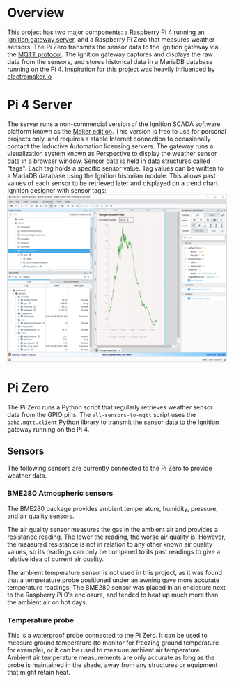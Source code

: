 # Overview
This project has two major components: a Raspberry Pi 4 running an [Ignition gateway server](https://inductiveautomation.com), and a Raspberry Pi Zero that measures weather sensors. The Pi Zero transmits the sensor data to the Ignition gateway via the [MQTT protocol](https://docs.chariot.io). The Ignition gateway captures and displays the raw data from the sensors, and stores historical data in a MariaDB database running on the Pi 4. Inspiration for this project was heavily influenced by [electromaker.io](https://www.electromaker.io/project/view/build-your-own-weather-station)

# Pi 4 Server
The server runs a non-commercial version of the Ignition SCADA software platform known as the [Maker edition](https://docs.inductiveautomation.com/display/DOC81/Ignition+Maker+Edition). This version is free to use for personal projects only, and requires a stable Internet connection to occasionally contact the Inductive Automation licensing servers. The gateway runs a visualization system known as Perspective to display the weather sensor data in a browser window. Sensor data is held in data structures called "tags". Each tag holds a specific sensor value. Tag values can be written to a MariaDB database using the Ignition historian module. This allows past values of each sensor to be retrieved later and displayed on a trend chart.
Ignition designer with sensor tags:
![Ignition designer screenshot](/ignition-gateway/perspective-screenshots/designer.png)

# Pi Zero
The Pi Zero runs a Python script that regularly retrieves weather sensor data from the GPIO pins. The `all-sensors-to-mqtt` script uses the `paho.mqtt.client` Python library to transmit the sensor data to the Ignition gateway running on the Pi 4.

## Sensors
The following sensors are currently connected to the Pi Zero to provide weather data.

### BME280 Atmospheric sensors
The BME280 package provides ambient temperature, humidity, pressure, and air quality sensors. 

The air quality sensor measures the gas in the ambient air and provides a resistance reading. The lower the reading, the worse air quality is. However, the measured resistance is not in relation to any other known air quality values, so its readings can only be compared to its past readings to give a relative idea of current air quality.

The ambient temperature sensor is not used in this project, as it was found that a temperature probe positioned under an awning gave more accurate temperature readings. The BME280 sensor was placed in an enclosure next to the Raspberry Pi 0's enclosure, and tended to heat up much more than the ambient air on hot days.

### Temperature probe
This is a waterproof probe connected to the Pi Zero. It can be used to measure ground temperature (to monitor for freezing ground temperature for example), or it can be used to measure ambient air temperature. Ambient air temperature measurements are only accurate as long as the probe is maintained in the shade, away from any structures or equipment that might retain heat.
